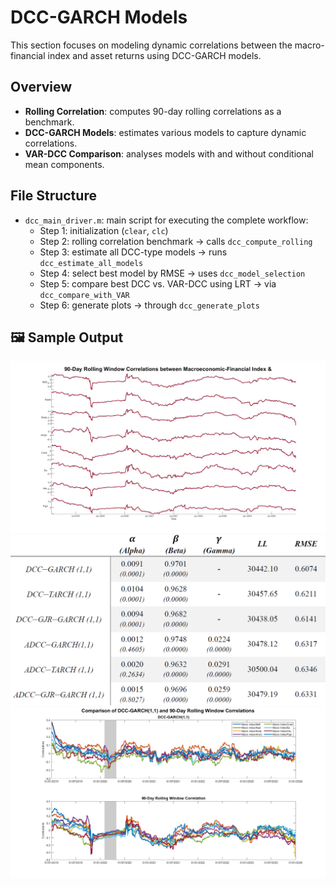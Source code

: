 # DCC-GARCH Models

This section focuses on modeling dynamic correlations between the macro-financial index and asset returns using DCC-GARCH models.

## Overview

- **Rolling Correlation**: computes 90-day rolling correlations as a benchmark.
- **DCC-GARCH Models**: estimates various models to capture dynamic correlations.
- **VAR-DCC Comparison**: analyses models with and without conditional mean components.

## File Structure

- `dcc_main_driver.m`: main script for executing the complete workflow:
  - Step 1: initialization (`clear`, `clc`)
  - Step 2: rolling correlation benchmark → calls `dcc_compute_rolling`
  - Step 3: estimate all DCC-type models → runs `dcc_estimate_all_models`
  - Step 4: select best model by RMSE → uses `dcc_model_selection`
  - Step 5: compare best DCC vs. VAR-DCC using LRT → via `dcc_compare_with_VAR`
  - Step 6: generate plots → through `dcc_generate_plots`

## 🖼️ Sample Output

<p align="center">
  <img src="images/Rolling_Window_Correlations.jpg" width="700"/>
  <br>
  <img src="images/DCC_Models_Parameters.png" width="550"/>
  <br>
  <img src="images/DCC_and_Rolling_Correlations_Comparison.jpg" width="700"/>
</p>
